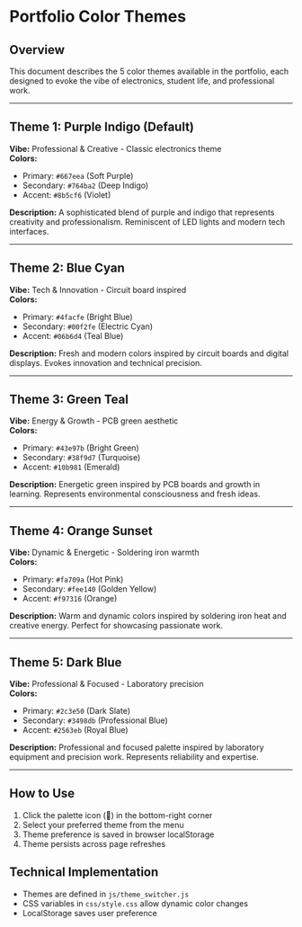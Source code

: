 # Portfolio Color Themes

## Overview
This document describes the 5 color themes available in the portfolio, each designed to evoke the vibe of electronics, student life, and professional work.

---

## Theme 1: Purple Indigo (Default)
**Vibe:** Professional & Creative - Classic electronics theme  
**Colors:**
- Primary: `#667eea` (Soft Purple)
- Secondary: `#764ba2` (Deep Indigo)
- Accent: `#8b5cf6` (Violet)

**Description:** A sophisticated blend of purple and indigo that represents creativity and professionalism. Reminiscent of LED lights and modern tech interfaces.

---

## Theme 2: Blue Cyan
**Vibe:** Tech & Innovation - Circuit board inspired  
**Colors:**
- Primary: `#4facfe` (Bright Blue)
- Secondary: `#00f2fe` (Electric Cyan)
- Accent: `#06b6d4` (Teal Blue)

**Description:** Fresh and modern colors inspired by circuit boards and digital displays. Evokes innovation and technical precision.

---

## Theme 3: Green Teal
**Vibe:** Energy & Growth - PCB green aesthetic  
**Colors:**
- Primary: `#43e97b` (Bright Green)
- Secondary: `#38f9d7` (Turquoise)
- Accent: `#10b981` (Emerald)

**Description:** Energetic green inspired by PCB boards and growth in learning. Represents environmental consciousness and fresh ideas.

---

## Theme 4: Orange Sunset
**Vibe:** Dynamic & Energetic - Soldering iron warmth  
**Colors:**
- Primary: `#fa709a` (Hot Pink)
- Secondary: `#fee140` (Golden Yellow)
- Accent: `#f97316` (Orange)

**Description:** Warm and dynamic colors inspired by soldering iron heat and creative energy. Perfect for showcasing passionate work.

---

## Theme 5: Dark Blue
**Vibe:** Professional & Focused - Laboratory precision  
**Colors:**
- Primary: `#2c3e50` (Dark Slate)
- Secondary: `#3498db` (Professional Blue)
- Accent: `#2563eb` (Royal Blue)

**Description:** Professional and focused palette inspired by laboratory equipment and precision work. Represents reliability and expertise.

---

## How to Use
1. Click the palette icon (🎨) in the bottom-right corner
2. Select your preferred theme from the menu
3. Theme preference is saved in browser localStorage
4. Theme persists across page refreshes

## Technical Implementation
- Themes are defined in `js/theme_switcher.js`
- CSS variables in `css/style.css` allow dynamic color changes
- LocalStorage saves user preference
